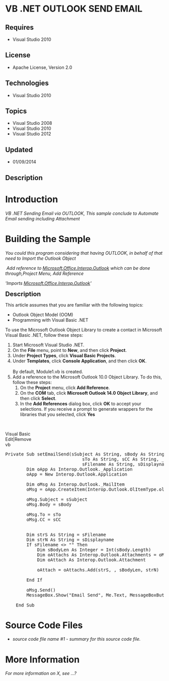 # VB .NET OUTLOOK SEND EMAIL
## Requires
- Visual Studio 2010
## License
- Apache License, Version 2.0
## Technologies
- Visual Studio 2010
## Topics
- Visual Studio 2008
- Visual Studio 2010
- Visual Studio 2012
## Updated
- 01/09/2014
## Description

<h1>Introduction</h1>
<p><em>VB .NET Sending Email via OUTLOOK, This sample conclude to Automate Email sending including Attachment</em></p>
<h1><span>Building the Sample</span></h1>
<p><em>You could this program considering that having OUTLOOK, in behalf of that need to Import the Outlook Object</em></p>
<p><em><span>&nbsp;Add reference to&nbsp;</span><a class="libraryLink" href="http://msdn.microsoft.com/en-US/library/Microsoft.Office.Interop.Outlook.aspx" target="_blank" title="Auto generated link to Microsoft.Office.Interop.Outlook">Microsoft.Office.Interop.Outlook</a><span>&nbsp;which can be done through,</span>Project Menu<span>,&nbsp;</span>Add Reference<br>
</em></p>
<p><em>'Imports <a class="libraryLink" href="http://msdn.microsoft.com/en-US/library/Microsoft.Office.Interop.Outlook.aspx" target="_blank" title="Auto generated link to Microsoft.Office.Interop.Outlook">Microsoft.Office.Interop.Outlook</a>'</em></p>
<p><span style="font-size:20px; font-weight:bold">Description</span></p>
<p><span>This article assumes that you are familiar with the following topics:</span></p>
<ul>
<li>Outlook Object Model (OOM) </li><li>Programming with Visual Basic .NET </li></ul>
<p><span>To use the Microsoft Outlook Object Library to create a contact in Microsoft Visual Basic .NET, follow these steps:</span></p>
<ol>
<li>Start Microsoft Visual Studio .NET. </li><li>On the&nbsp;<strong class="uiterm">File</strong>&nbsp;menu, point to&nbsp;<strong class="uiterm">New</strong>, and then click&nbsp;<strong class="uiterm">Project</strong>.
</li><li>Under&nbsp;<strong class="uiterm">Project Types</strong>, click&nbsp;<strong class="uiterm">Visual Basic Projects</strong>.
</li><li>Under&nbsp;<strong class="uiterm">Templates</strong>, click&nbsp;<strong class="uiterm">Console Application</strong>, and then click&nbsp;<strong class="uiterm">OK</strong>.&nbsp;<br>
<br>
By default, Module1.vb is created. </li><li>Add a reference to the Microsoft Outlook 10.0 Object Library. To do this, follow these steps:
<ol>
<li>On the&nbsp;<strong>Project</strong>&nbsp;menu, click&nbsp;<strong>Add Reference</strong>.
</li><li>On the&nbsp;<strong>COM</strong>&nbsp;tab, click&nbsp;<strong>Microsoft Outlook 14.0 Object Library</strong>, and then click&nbsp;<strong>Select</strong>.
</li><li>In the&nbsp;<strong>Add References</strong>&nbsp;dialog box, click&nbsp;<strong>OK</strong>&nbsp;to accept your selections. If you receive a prompt to generate wrappers for the libraries that you selected, click&nbsp;<strong>Yes</strong>
</li></ol>
</li></ol>
<p>&nbsp;</p>
<div class="scriptcode">
<div class="pluginEditHolder" pluginCommand="mceScriptCode">
<div class="title"><span>Visual Basic</span></div>
<div class="pluginLinkHolder"><span class="pluginEditHolderLink">Edit</span>|<span class="pluginRemoveHolderLink">Remove</span></div>
<span class="hidden">vb</span>

<div class="preview">
<pre class="vb"><span class="visualBasic__keyword">Private</span>&nbsp;<span class="visualBasic__keyword">Sub</span>&nbsp;setEmailSend(sSubject&nbsp;<span class="visualBasic__keyword">As</span>&nbsp;<span class="visualBasic__keyword">String</span>,&nbsp;sBody&nbsp;<span class="visualBasic__keyword">As</span>&nbsp;<span class="visualBasic__keyword">String</span>,&nbsp;_&nbsp;
&nbsp;&nbsp;&nbsp;&nbsp;&nbsp;&nbsp;&nbsp;&nbsp;&nbsp;&nbsp;&nbsp;&nbsp;&nbsp;&nbsp;&nbsp;&nbsp;&nbsp;&nbsp;&nbsp;&nbsp;&nbsp;&nbsp;&nbsp;&nbsp;&nbsp;&nbsp;&nbsp;&nbsp;&nbsp;sTo&nbsp;<span class="visualBasic__keyword">As</span>&nbsp;<span class="visualBasic__keyword">String</span>,&nbsp;sCC&nbsp;<span class="visualBasic__keyword">As</span>&nbsp;<span class="visualBasic__keyword">String</span>,&nbsp;_&nbsp;
&nbsp;&nbsp;&nbsp;&nbsp;&nbsp;&nbsp;&nbsp;&nbsp;&nbsp;&nbsp;&nbsp;&nbsp;&nbsp;&nbsp;&nbsp;&nbsp;&nbsp;&nbsp;&nbsp;&nbsp;&nbsp;&nbsp;&nbsp;&nbsp;&nbsp;&nbsp;&nbsp;&nbsp;&nbsp;sFilename&nbsp;<span class="visualBasic__keyword">As</span>&nbsp;<span class="visualBasic__keyword">String</span>,&nbsp;sDisplayname&nbsp;<span class="visualBasic__keyword">As</span>&nbsp;<span class="visualBasic__keyword">String</span>)&nbsp;
&nbsp;&nbsp;&nbsp;&nbsp;&nbsp;&nbsp;&nbsp;&nbsp;<span class="visualBasic__keyword">Dim</span>&nbsp;oApp&nbsp;<span class="visualBasic__keyword">As</span>&nbsp;Interop.Outlook._Application&nbsp;
&nbsp;&nbsp;&nbsp;&nbsp;&nbsp;&nbsp;&nbsp;&nbsp;oApp&nbsp;=&nbsp;<span class="visualBasic__keyword">New</span>&nbsp;Interop.Outlook.Application&nbsp;
&nbsp;
&nbsp;&nbsp;&nbsp;&nbsp;&nbsp;&nbsp;&nbsp;&nbsp;<span class="visualBasic__keyword">Dim</span>&nbsp;oMsg&nbsp;<span class="visualBasic__keyword">As</span>&nbsp;Interop.Outlook._MailItem&nbsp;
&nbsp;&nbsp;&nbsp;&nbsp;&nbsp;&nbsp;&nbsp;&nbsp;oMsg&nbsp;=&nbsp;oApp.CreateItem(Interop.Outlook.OlItemType.olMailItem)&nbsp;
&nbsp;
&nbsp;&nbsp;&nbsp;&nbsp;&nbsp;&nbsp;&nbsp;&nbsp;oMsg.Subject&nbsp;=&nbsp;sSubject&nbsp;
&nbsp;&nbsp;&nbsp;&nbsp;&nbsp;&nbsp;&nbsp;&nbsp;oMsg.Body&nbsp;=&nbsp;sBody&nbsp;
&nbsp;
&nbsp;&nbsp;&nbsp;&nbsp;&nbsp;&nbsp;&nbsp;&nbsp;oMsg.<span class="visualBasic__keyword">To</span>&nbsp;=&nbsp;sTo&nbsp;
&nbsp;&nbsp;&nbsp;&nbsp;&nbsp;&nbsp;&nbsp;&nbsp;oMsg.CC&nbsp;=&nbsp;sCC&nbsp;
&nbsp;
&nbsp;
&nbsp;&nbsp;&nbsp;&nbsp;&nbsp;&nbsp;&nbsp;&nbsp;<span class="visualBasic__keyword">Dim</span>&nbsp;strS&nbsp;<span class="visualBasic__keyword">As</span>&nbsp;<span class="visualBasic__keyword">String</span>&nbsp;=&nbsp;sFilename&nbsp;
&nbsp;&nbsp;&nbsp;&nbsp;&nbsp;&nbsp;&nbsp;&nbsp;<span class="visualBasic__keyword">Dim</span>&nbsp;strN&nbsp;<span class="visualBasic__keyword">As</span>&nbsp;<span class="visualBasic__keyword">String</span>&nbsp;=&nbsp;sDisplayname&nbsp;
&nbsp;&nbsp;&nbsp;&nbsp;&nbsp;&nbsp;&nbsp;&nbsp;<span class="visualBasic__keyword">If</span>&nbsp;sFilename&nbsp;&lt;&gt;&nbsp;<span class="visualBasic__string">&quot;&quot;</span>&nbsp;<span class="visualBasic__keyword">Then</span>&nbsp;
&nbsp;&nbsp;&nbsp;&nbsp;&nbsp;&nbsp;&nbsp;&nbsp;&nbsp;&nbsp;&nbsp;&nbsp;<span class="visualBasic__keyword">Dim</span>&nbsp;sBodyLen&nbsp;<span class="visualBasic__keyword">As</span>&nbsp;<span class="visualBasic__keyword">Integer</span>&nbsp;=&nbsp;Int(sBody.Length)&nbsp;
&nbsp;&nbsp;&nbsp;&nbsp;&nbsp;&nbsp;&nbsp;&nbsp;&nbsp;&nbsp;&nbsp;&nbsp;<span class="visualBasic__keyword">Dim</span>&nbsp;oAttachs&nbsp;<span class="visualBasic__keyword">As</span>&nbsp;Interop.Outlook.Attachments&nbsp;=&nbsp;oMsg.Attachments&nbsp;
&nbsp;&nbsp;&nbsp;&nbsp;&nbsp;&nbsp;&nbsp;&nbsp;&nbsp;&nbsp;&nbsp;&nbsp;<span class="visualBasic__keyword">Dim</span>&nbsp;oAttach&nbsp;<span class="visualBasic__keyword">As</span>&nbsp;Interop.Outlook.Attachment&nbsp;
&nbsp;
&nbsp;&nbsp;&nbsp;&nbsp;&nbsp;&nbsp;&nbsp;&nbsp;&nbsp;&nbsp;&nbsp;&nbsp;oAttach&nbsp;=&nbsp;oAttachs.Add(strS,&nbsp;,&nbsp;sBodyLen,&nbsp;strN)&nbsp;
&nbsp;
&nbsp;&nbsp;&nbsp;&nbsp;&nbsp;&nbsp;&nbsp;&nbsp;<span class="visualBasic__keyword">End</span>&nbsp;<span class="visualBasic__keyword">If</span>&nbsp;
&nbsp;
&nbsp;&nbsp;&nbsp;&nbsp;&nbsp;&nbsp;&nbsp;&nbsp;oMsg.Send()&nbsp;
&nbsp;&nbsp;&nbsp;&nbsp;&nbsp;&nbsp;&nbsp;&nbsp;MessageBox.Show(<span class="visualBasic__string">&quot;Email&nbsp;Send&quot;</span>,&nbsp;<span class="visualBasic__keyword">Me</span>.Text,&nbsp;MessageBoxButtons.OK,&nbsp;MessageBoxIcon.Exclamation)&nbsp;
&nbsp;
&nbsp;&nbsp;&nbsp;&nbsp;<span class="visualBasic__keyword">End</span>&nbsp;<span class="visualBasic__keyword">Sub</span></pre>
</div>
</div>
</div>
<h1><span>Source Code Files</span></h1>
<ul>
<li><em>source code file name #1 - summary for this source code file.</em> </li></ul>
<h1>More Information</h1>
<p><em>For more information on X, see ...?</em></p>
